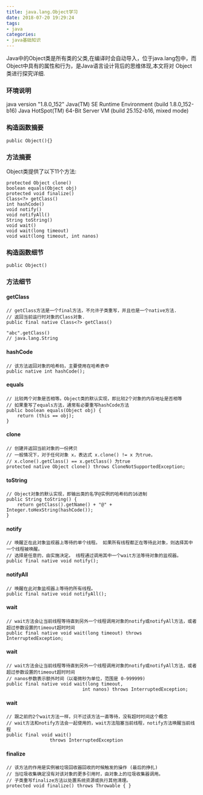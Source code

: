 ```yaml
---
title: java.lang.Object学习
date: 2018-07-20 19:29:24
tags: 
- java
categories: 
- java基础知识
---
```


Java中的Object类是所有类的父类,在编译时会自动导入，位于java.lang包中，而Object中具有的属性和行为，是Java语言设计背后的思维体现,本文将对 Object 类进行探究详细.

<!-- more -->

### 环境说明
java version "1.8.0_152"
Java(TM) SE Runtime Environment (build 1.8.0_152-b16)
Java HotSpot(TM) 64-Bit Server VM (build 25.152-b16, mixed mode)

### 构造函数摘要
```
public Object(){}
```

### 方法摘要
Object类提供了以下11个方法:
```
protected Object clone()
boolean equals(Object obj)
protected void finalize()
Class<?> getClass()
int hashCode()
void notify()
void notifyAll()
String toString()
void wait()
void wait(long timeout)
void wait(long timeout, int nanos)
```

### 构造函数细节
```
public Object()
```

### 方法细节
#### getClass
```
// getClass方法是一个final方法，不允许子类重写，并且也是一个native方法.
// 返回当前运行时对象的Class对象.
public final native Class<?> getClass()

"abc".getClass()
// java.lang.String
```

#### hashCode
```
// 该方法返回对象的哈希码，主要使用在哈希表中
public native int hashCode();
```

#### equals
```
// 比较两个对象是否相等。Object类的默认实现，即比较2个对象的内存地址是否相等
// 如果重写了equals方法，通常有必要重写hashCode方法
public boolean equals(Object obj) {
    return (this == obj);
}
```

#### clone
```
// 创建并返回当前对象的一份拷贝
// 一般情况下，对于任何对象 x，表达式 x.clone() != x 为true，
// x.clone().getClass() == x.getClass() 为true
protected native Object clone() throws CloneNotSupportedException;
```

#### toString
```
// Object对象的默认实现，即输出类的名字@实例的哈希码的16进制
public String toString() {
    return getClass().getName() + "@" + Integer.toHexString(hashCode());
}
```

#### notify
```
// 唤醒正在此对象监视器上等待的单个线程。 如果所有线程都正在等待此对象，则选择其中一个线程被唤醒。 
// 选择是任意的，由实施决定。 线程通过调用其中一个wait方法等待对象的监视器。
public final native void notify();
```

#### notifyAll
```
// 唤醒在此对象监视器上等待的所有线程。
public final native void notifyAll();
```

#### wait
```
// wait方法会让当前线程等待直到另外一个线程调用对象的notify或notifyAll方法，或者超过参数设置的timeout超时时间
public final native void wait(long timeout) throws InterruptedException;
```

#### wait
```
// wait方法会让当前线程等待直到另外一个线程调用对象的notify或notifyAll方法，或者超过参数设置的timeout超时时间
// nanos参数表示额外时间（以毫微秒为单位，范围是 0-999999)
public final native void wait(long timeout,
                            int nanos) throws InterruptedException;
```

#### wait
```
// 跟之前的2个wait方法一样，只不过该方法一直等待，没有超时时间这个概念
// wait方法和notify方法会一起使用的，wait方法阻塞当前线程，notify方法唤醒当前线程
public final void wait()
                throws InterruptedException
```

#### finalize
```
// 该方法的作用是实例被垃圾回收器回收的时候触发的操作 (最后的挣扎)
// 当垃圾收集确定没有对该对象的更多引用时，由对象上的垃圾收集器调用。 
// 子类重写finalize方法以处置系统资源或执行其他清理。
protected void finalize() throws Throwable { }
```